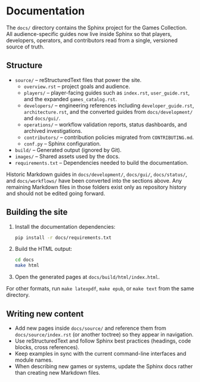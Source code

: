 # Documentation

The `docs/` directory contains the Sphinx project for the Games Collection. All audience-specific guides now live inside Sphinx so that players, developers, operators, and contributors read from a single, versioned source of truth.

## Structure

- `source/` – reStructuredText files that power the site.
  - `overview.rst` – project goals and audience.
  - `players/` – player-facing guides such as `index.rst`, `user_guide.rst`, and the expanded `games_catalog.rst`.
  - `developers/` – engineering references including `developer_guide.rst`, `architecture.rst`, and the converted guides from `docs/development/` and `docs/gui/`.
  - `operations/` – workflow validation reports, status dashboards, and archived investigations.
  - `contributors/` – contribution policies migrated from `CONTRIBUTING.md`.
  - `conf.py` – Sphinx configuration.
- `build/` – Generated output (ignored by Git).
- `images/` – Shared assets used by the docs.
- `requirements.txt` – Dependencies needed to build the documentation.

Historic Markdown guides in `docs/development/`, `docs/gui/`, `docs/status/`, and `docs/workflows/` have been converted into the sections above. Any remaining Markdown files in those folders exist only as repository history and should not be edited going forward.

## Building the site

1. Install the documentation dependencies:

   ```bash
   pip install -r docs/requirements.txt
   ```

2. Build the HTML output:

   ```bash
   cd docs
   make html
   ```

3. Open the generated pages at `docs/build/html/index.html`.

For other formats, run `make latexpdf`, `make epub`, or `make text` from the same directory.

## Writing new content

- Add new pages inside `docs/source/` and reference them from `docs/source/index.rst` (or another toctree) so they appear in navigation.
- Use reStructuredText and follow Sphinx best practices (headings, code blocks, cross references).
- Keep examples in sync with the current command-line interfaces and module names.
- When describing new games or systems, update the Sphinx docs rather than creating new Markdown files.

